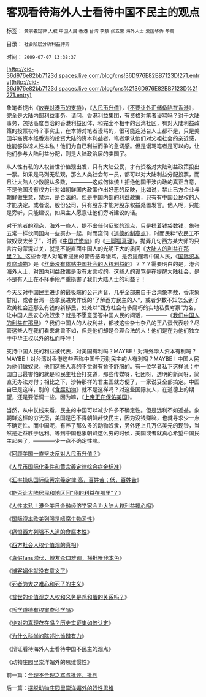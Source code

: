 # 客观看待海外人士看待中国不民主的观点

标签： `黄宗羲定律` `人权` `中国人民` `香港` `台湾` `李敖` `张五常` `海外人士` `爱国华侨` `华裔` 

目录： `社会阶层分析利益博羿`

时间： `2009-07-07 13:38:37`

[http://cid-36d976e82bb7123d.spaces.live.com/blog/cns!36D976E82BB7123D!271.entry](http://cid-36d976e82bb7123d.spaces.live.com/blog/cns%2136D976E82BB7123D%21271.entry)

象笔者提出《[放弃对港币的支持](../../../2009/6/26/中国必须尽快放弃港币！避免大陆沦陷！.md)》，《[人民币升值](../../../2007/10/28/人民币升值有百利而无一害.md)》，《[不要让外汇储备陷在香港](../../../2009/1/15/大陆外汇储备在香港投资国企股将至少损失一半.md)》，完全是大陆内部利益事务。请问，香港利益集团，有资格对笔者谩骂吗？对于大陆事务，包括高度自治的香港利益团体，和完全不相干的台湾社区，有对大陆利益政策的投票权吗？事实上，在本博对笔者谩骂的，很可能连港台人士都不是，只是美国华裔资本经香港的投资大陆的资本利益者。笔者承认他们对父祖社会的亲近感，也能够体谅人性本私！他们为自已利益而争的急切感。但是谩骂笔者是可以的，让他们参与大陆利益分配，则是大陆政治层的卖国了。

从人性有私的人权普世价值观出发，只有大陆公民，才有资格对大陆利益政策投出一票。如果是马列无私观，那么人类社会每一员，都可以对大陆利益分配投票，而且让大陆人少数服从多数，————这成何体统！拒绝他国干涉内政的真正含意，不是他国没有权力针对如朝鲜国内政策作出好恶的反映，比如说，禁止已方企业与朝鲜做生意，禁运，是合法的。但是中国内部的利益政策，只有有中国公民权的人才能决定。或者说，股份公司，只有股东才能对股东权益处置发言。他人呢，只能是旁听，只能建议，如果主人愿意让他们旁听建议的话。

对于笔者的观点，海外一些人，提不出任何反驳的观点，只是捂着钱袋数钱，象张五常一样伙同国内一些买办一起，时而窥伺《[道德的制高点](../../../2009/6/10/抢夺道德制高点是危险的政治游戏.md)》，时而民粹“农民工不做奴隶太苦了”，时而《[中国式诡辩](../../../2008/8/31/“大学无书”，远离中国式诡辩！.md)》的《[三脚猫真理](../../../2009/6/16/三脚猫的真理观和独脚龙.md)》，抛弄几句西方某大师的只言片句蒙混过关，就是不能直面中国人的光明正大的质问《[大陆人的利益在那里？》。](http://blog.sina.com.cn/s/blog_5563a64d0100cfes.html)这些香港人对笔者提出的警告恶毒谩骂，是否提醒着中国人民，《[国际资本食腐动物](../../../2009/5/31/西方列强帝国主义国家不够“哥们人道”的食腐本性.md)》是《[丝毫没有体贴中国社会的人权利益的](../../../2009/6/1/港台海外资本代言人会为大陆人利益操心吗.md)》？？？需要明白的是，港台海外人士，对国内利益政策是没有发言权的。这些人的谩骂是在提醒大陆社会，是不是有人正在不择手段严重损害了我们大陆人士的利益？！

今天反对中国民主进步的最极端的公开声音，几乎全部来自于台湾象李敖，香港象甘阳，或者台湾一些拿民进党作伐的“了解西方民主的人”，或者少数不知怎么到了欧美社会还那么有钱的新移民，处处以“西方社会有多腐朽的实地私费考察”为名，让中国人民安心做奴隶？就是不愿意回答中国人民的问话，————《[我们中国人的利益在那里](../../../2009/6/1/台港内地经济往来要让大陆居民问“我的利益在那里”.md)》？我们中国人的人权利益，都被这些杂七杂八的王八蛋代表啦？尽管这些人在我们看来禽兽不如，但是他们却是合理合法的人！他们是在为他们独立于中华主权以外的私而呼吁！

支持中国人民的利益被代表，对美国有利吗？MAYBE！对海外华人资本有利吗？MAYBE！对台湾对香港这些声称中国千万别民主的人有利吗？MAYBE！中国人民为他们做奴隶，他们这些人真的不觉得有舍不舒服的。有一位学者私下这样说：中国自已最害怕的就是和民主社会打交道，那些传媒呀，社团呀，透明的新闻呀，简直无办法对付；相比之下，沙特那样的君主国就方便了，一家说妥全部搞定。中国自已是这样，别的《[食腐动物](../../../2009/5/30/国际资本欧美列强是嗜腐生物习性.md)》就不是这样吗？对这些国际友人，在道德上的期望，还是要低调一些。因为嘛，《[上帝正在保佑美国](../../../2009/7/5/软实力是什么？中国，美国，阿拉伯的软实力？.md)》。

当然，从中长线来看，民主的中国可以减少许多不确定性。但是远利不如近益。象朝鲜这样的穷光蛋，美国是巴不得朝鲜赶快民主，因为没钱赚嘛，也就寻求少一点不确定性。而中国呢，有养了那么多的动物奴隶，另外还上几万亿美元的现钞，当然是近益胜于远利。等到中国也象朝鲜这么穷的时侯，美国或者就真心希望中国民主起来了，————少一点不确定性嘛。

《[回顾美国一直坚决反对人民币升值？](../../../2007/11/30/美国一直坚决反对人民币升值？.md)》

《[人民币国际化条件和黄宗羲定律综合症金标准](../../../2009/4/5/人民币国际化条件和黄宗羲定律综合症金标准.md)》

《[汇率操纵国际级黄宗羲定律:](../../../2009/5/3/全球化黄宗羲定律：汇率高，百姓苦；低，百姓苦.md)[高，百姓苦；低，百姓苦](../../../2009/5/3/全球化黄宗羲定律：汇率高，百姓苦；低，百姓苦.md)》

《[能否让大陆居民和地区问“我的利益在那里”？](../../../2009/6/1/台港内地经济往来要让大陆居民问“我的利益在那里”.md)》

《[人性本私！港台美日金融经济学家会为大陆人权利益操心吗](../../../2009/6/1/港台海外资本代言人会为大陆人利益操心吗.md)》

《[国际资本欧美列强是嗜腐生物习性](../../../2009/5/30/国际资本欧美列强是嗜腐生物习性.md)》

《[痛恨西方列强不人道的食腐本性](../../../2009/5/31/西方列强帝国主义国家不够“哥们人道”的食腐本性.md)》

《[西方社会人权价值观的真相](../../../2009/6/14/认清西方社会所谓的人权价值观的真相.md)》

《[真假fans潜伏，博友众口难调，横批唯我本色](../../../2009/6/29/真假潜伏,众fans难调，唯我本色.md)》

《[博客媚俗就没有意义了](../../../2009/6/30/博客媚俗丧失独立观点就没有价值了.md)》

《[死者为大之唯心和死了的主义](../../../2009/7/1/死者为大之唯心和死了的主义.md)》

《[普世的价值观之人权和义务是鸡和蛋的关系吗？](../../../2009/7/2/人权义务是鸡和蛋的关系吗？.md)》

《[哲学道德有权审查科学吗](../../../2009/7/3/哲学有道德审查科学的特权吗？.md)》

《[绝对的真理存在吗？历史实证集如何认定](../../../2009/7/4/绝对的真理存在吗？历史实证集如何认定.md)》

《[为什么科学的陈述比诡辩有力](../../../2009/7/5/为什么科学陈述比哲学断言诡辩有说服力.md)》

《辩证看待海外人士看待中国不民主的观点》

《动物庄园里崇洋媚外的思维惯性》



前一篇：[合理不合理之骂与批评，批判](../../../2009/7/7/合理不合理之骂与批评，批判.md)

后一篇：[摆脱动物庄园里崇洋媚外的奴性思维](../../../2009/7/7/摆脱动物庄园里崇洋媚外的奴性思维.md)